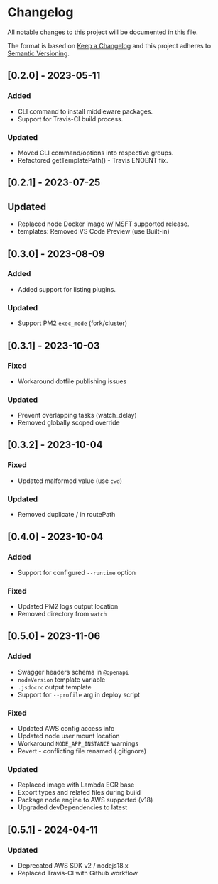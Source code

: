 # Changelog

All notable changes to this project will be documented in this file.

The format is based on [Keep a Changelog](https://keepachangelog.com/en/1.0.0) and this project adheres to [Semantic Versioning](https://semver.org/spec/v2.0.0.html).

## [0.2.0] - 2023-05-11

### Added

- CLI command to install middleware packages.
- Support for Travis-CI build process.

### Updated

- Moved CLI command/options into respective groups.
- Refactored getTemplatePath() - Travis ENOENT fix.

## [0.2.1] - 2023-07-25

## Updated

- Replaced node Docker image w/ MSFT supported release.
- templates: Removed VS Code Preview (use Built-in)

## [0.3.0] - 2023-08-09

### Added

- Added support for listing plugins.

### Updated

- Support PM2 `exec_mode` (fork/cluster)

## [0.3.1] - 2023-10-03

### Fixed

- Workaround dotfile publishing issues

### Updated

- Prevent overlapping tasks (watch_delay)
- Removed globally scoped override

## [0.3.2] - 2023-10-04

### Fixed

- Updated malformed value (use `cwd`)

### Updated

- Removed duplicate / in routePath

## [0.4.0] - 2023-10-04

### Added

- Support for configured `--runtime` option

### Fixed

- Updated PM2 logs output location
- Removed directory from `watch`

## [0.5.0] - 2023-11-06

### Added

- Swagger headers schema in `@openapi`
- `nodeVersion` template variable
- `.jsdocrc` output template
- Support for `--profile` arg in deploy script

### Fixed

- Updated AWS config access info
- Updated node user mount location
- Workaround `NODE_APP_INSTANCE` warnings
- Revert - conflicting file renamed (.gitignore)

### Updated

- Replaced image with Lambda ECR base
- Export types and related files during build
- Package node engine to AWS supported (v18)
- Upgraded devDependencies to latest

## [0.5.1] - 2024-04-11

### Updated

- Deprecated AWS SDK v2 / nodejs18.x
- Replaced Travis-CI with Github workflow
